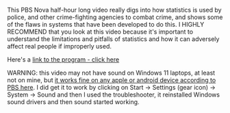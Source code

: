 This PBS Nova half-hour long video really digs into how statistics is used by police, and other crime-fighting agencies to combat crime, and shows some of the flaws in systems that have been developed to do this.  I HIGHLY RECOMMEND that you look at this video because it's important to understand the limitations and pitfalls of statistics and how it can adversely affect real people if improperly used.

Here's a [link to the program - click here](https://www.pbs.org/video/computers-v-crime-um7cco/)

WARNING: this video may not have sound on Windows 11 laptops, at least not on mine, but [it works fine on any apple or android device according to PBS here](https://www.pbs.org/troubleshooting/).   I did get it to work by clicking on Start -> Settings (gear icon) -> System -> Sound and then I used the troubleshooter, it reinstalled Windows sound drivers and then sound started working.
